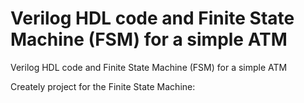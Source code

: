 # Verilog HDL code and Finite State Machine (FSM) for a simple ATM
Verilog HDL code and Finite State Machine (FSM) for a simple ATM


Creately project for the Finite State Machine:


